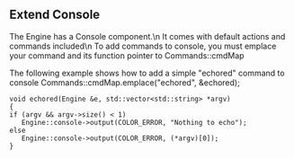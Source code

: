 ## Extend Console ##

The Engine has a Console component.\n
It comes with default actions and commands included\n
To add commands to console, you must emplace your command and its function pointer to Commands::cmdMap

The following example shows how to add a simple "echored" command to console
    Commands::cmdMap.emplace("echored", &echored);

    void echored(Engine &e, std::vector<std::string> *argv)
    {
	if (argv && argv->size() < 1)
	   Engine::console->output(COLOR_ERROR, "Nothing to echo");
	else
	   Engine::console->output(COLOR_ERROR, (*argv)[0]);
    }